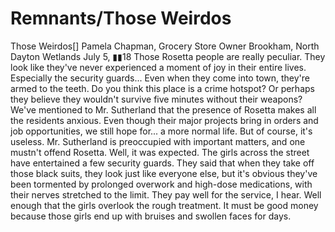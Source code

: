 # Remnants/Those Weirdos

Those Weirdos[]
Pamela Chapman, Grocery Store Owner
Brookham, North Dayton Wetlands
July 5, ▮▮18
Those Rosetta people are really peculiar. They look like they've never experienced a moment of joy in their entire lives. Especially the security guards... Even when they come into town, they're armed to the teeth. Do you think this place is a crime hotspot? Or perhaps they believe they wouldn't survive five minutes without their weapons?
We've mentioned to Mr. Sutherland that the presence of Rosetta makes all the residents anxious. Even though their major projects bring in orders and job opportunities, we still hope for... a more normal life. But of course, it's useless. Mr. Sutherland is preoccupied with important matters, and one mustn't offend Rosetta. Well, it was expected.
The girls across the street have entertained a few security guards. They said that when they take off those black suits, they look just like everyone else, but it's obvious they've been tormented by prolonged overwork and high-dose medications, with their nerves stretched to the limit. They pay well for the service, I hear. Well enough that the girls overlook the rough treatment. It must be good money because those girls end up with bruises and swollen faces for days.
